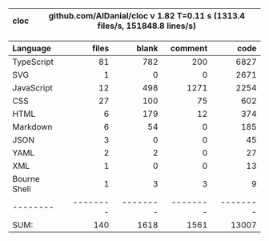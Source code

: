 
cloc|github.com/AlDanial/cloc v 1.82  T=0.11 s (1313.4 files/s, 151848.8 lines/s)
--- | ---

Language|files|blank|comment|code
:-------|-------:|-------:|-------:|-------:
TypeScript|81|782|200|6827
SVG|1|0|0|2671
JavaScript|12|498|1271|2254
CSS|27|100|75|602
HTML|6|179|12|374
Markdown|6|54|0|185
JSON|3|0|0|45
YAML|2|2|0|27
XML|1|0|0|13
Bourne Shell|1|3|3|9
--------|--------|--------|--------|--------
SUM:|140|1618|1561|13007
